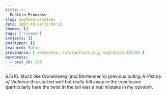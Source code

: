 ```yaml
---
title: >-
  Eastern Promises
slug: eastern-promises
date: 2007-10-29T21:09:22
themes: []
tags: ['Cinema']
projects: []
posttypes: []
featured: False
provenance: [ wordpress, rufuspollock.org, migration-201703 ]
wordpress:
  - post_id: 236
---
```


6.5/10. Much like Cronenberg (and Mortensen's) previous outing *A History of Violence* this started well but really fell away in the conclusion (particularly here the twist in the tail was a real mistake in my opinion).

